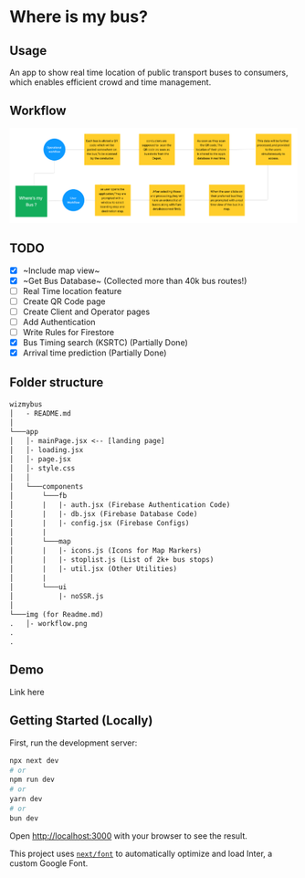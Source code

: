 
<p align="center">
  <h1>Where is my bus?</h1>
</p>

## Usage
An app to show real time location of public transport buses to consumers, which enables efficient crowd and time management.

## Workflow
![Workflow](https://github.com/chethaslp/wizmybus/blob/master/img/workflow.png?raw=true)

## TODO
- [x] ~Include map view~
- [X] ~Get Bus Database~ (Collected more than 40k bus routes!)
- [ ] Real Time location feature
- [ ] Create QR Code page
- [ ] Create Client and Operator pages
- [ ] Add Authentication
- [ ] Write Rules for Firestore
- [x] Bus Timing search (KSRTC) (Partially Done)
- [x] Arrival time prediction (Partially Done)

## Folder structure
```
wizmybus
│   - README.md
│
└───app
│   │- mainPage.jsx <-- [landing page]
│   │- loading.jsx
│   │- page.jsx
│   │- style.css
│   │   
│   └───components
│       └───fb
│       |   |- auth.jsx (Firebase Authentication Code)
│       |   |- db.jsx (Firebase Database Code)
│       |   |- config.jsx (Firebase Configs)
│       |   
│       └───map
│       |   |- icons.js (Icons for Map Markers)
│       |   |- stoplist.js (List of 2k+ bus stops)
│       |   |- util.jsx (Other Utilities)
│       |   
│       └───ui
│           |- noSSR.js
│   
└───img (for Readme.md)
.   │- workflow.png
.
.
```

## Demo

Link here

## Getting Started (Locally)

First, run the development server:

```bash
npx next dev
# or
npm run dev
# or
yarn dev
# or
bun dev
```

Open [http://localhost:3000](http://localhost:3000) with your browser to see the result.

This project uses [`next/font`](https://nextjs.org/docs/basic-features/font-optimization) to automatically optimize and load Inter, a custom Google Font.
